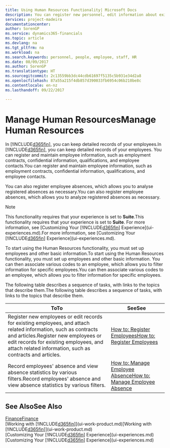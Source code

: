 ```yaml
---
title: Using Human Resources Functionality| Microsoft Docs
description: You can register new personnel, edit information about existing staff, and record and analyse absence.
services: project-madeira
documentationcenter: 
author: SorenGP
ms.service: dynamics365-financials
ms.topic: article
ms.devlang: na
ms.tgt_pltfrm: na
ms.workload: na
ms.search.keywords: personnel, people, employee, staff, HR
ms.date: 08/09/2017
ms.author: SorenGP
ms.translationtype: HT
ms.sourcegitcommit: 2c13559bb3dc44cdb61697f5135c5b931e34d2a8
ms.openlocfilehash: 87a55a215f4db857d390033fb6954c06b210be8c
ms.contentlocale: en-nz
ms.lasthandoff: 09/22/2017

---
```

# <a name="manage-human-resources"></a><span data-ttu-id="c80d9-103">Manage Human Resources</span><span class="sxs-lookup"><span data-stu-id="c80d9-103">Manage Human Resources</span></span>
<span data-ttu-id="c80d9-104">In [!INCLUDE[d365fin](includes/d365fin_md.md)], you can keep detailed records of your employees.</span><span class="sxs-lookup"><span data-stu-id="c80d9-104">In [!INCLUDE[d365fin](includes/d365fin_md.md)], you can keep detailed records of your employees.</span></span> <span data-ttu-id="c80d9-105">You can register and maintain employee information, such as employment contracts, confidential information, qualifications, and employee contacts.</span><span class="sxs-lookup"><span data-stu-id="c80d9-105">You can register and maintain employee information, such as employment contracts, confidential information, qualifications, and employee contacts.</span></span>

<span data-ttu-id="c80d9-106">You can also register employee absences, which allows you to analyse registered absences as necessary.</span><span class="sxs-lookup"><span data-stu-id="c80d9-106">You can also register employee absences, which allows you to analyze registered absences as necessary.</span></span>

> [!NOTE]  
> <span data-ttu-id="c80d9-107">This functionality requires that your experience is set to **Suite**.</span><span class="sxs-lookup"><span data-stu-id="c80d9-107">This functionality requires that your experience is set to **Suite**.</span></span> <span data-ttu-id="c80d9-108">For more information, see [Customizing Your [!INCLUDE[d365fin](includes/d365fin_md.md)] Experience](ui-experiences.md).</span><span class="sxs-lookup"><span data-stu-id="c80d9-108">For more information, see [Customizing Your [!INCLUDE[d365fin](includes/d365fin_md.md)] Experience](ui-experiences.md).</span></span>

<span data-ttu-id="c80d9-109">To start using the Human Resources functionality, you must set up employees and other basic information.</span><span class="sxs-lookup"><span data-stu-id="c80d9-109">To start using the Human Resources functionality, you must set up employees and other basic information.</span></span> <span data-ttu-id="c80d9-110">You can then associate various codes to an employee, which allows you to filter information for specific employees.</span><span class="sxs-lookup"><span data-stu-id="c80d9-110">You can then associate various codes to an employee, which allows you to filter information for specific employees.</span></span>

<span data-ttu-id="c80d9-111">The following table describes a sequence of tasks, with links to the topics that describe them.</span><span class="sxs-lookup"><span data-stu-id="c80d9-111">The following table describes a sequence of tasks, with links to the topics that describe them.</span></span>

| <span data-ttu-id="c80d9-112">To</span><span class="sxs-lookup"><span data-stu-id="c80d9-112">To</span></span> | <span data-ttu-id="c80d9-113">See</span><span class="sxs-lookup"><span data-stu-id="c80d9-113">See</span></span> |
| --- | --- |
| <span data-ttu-id="c80d9-114">Register new employees or edit records for existing employees, and attach related information, such as contracts and articles.</span><span class="sxs-lookup"><span data-stu-id="c80d9-114">Register new employees or edit records for existing employees, and attach related information, such as contracts and articles.</span></span> |[<span data-ttu-id="c80d9-115">How to: Register Employees</span><span class="sxs-lookup"><span data-stu-id="c80d9-115">How to: Register Employees</span></span>](hr-how-register-employees.md) |
| <span data-ttu-id="c80d9-116">Record employees' absence and view absence statistics by various filters.</span><span class="sxs-lookup"><span data-stu-id="c80d9-116">Record employees' absence and view absence statistics by various filters.</span></span> |[<span data-ttu-id="c80d9-117">How to: Manage Employee Absence</span><span class="sxs-lookup"><span data-stu-id="c80d9-117">How to: Manage Employee Absence</span></span>](hr-how-manage-absence.md) |

## <a name="see-also"></a><span data-ttu-id="c80d9-118">See Also</span><span class="sxs-lookup"><span data-stu-id="c80d9-118">See Also</span></span>
[<span data-ttu-id="c80d9-119">Finance</span><span class="sxs-lookup"><span data-stu-id="c80d9-119">Finance</span></span>](finance.md)  
<span data-ttu-id="c80d9-120">[Working with [!INCLUDE[d365fin](includes/d365fin_md.md)]](ui-work-product.md)</span><span class="sxs-lookup"><span data-stu-id="c80d9-120">[Working with [!INCLUDE[d365fin](includes/d365fin_md.md)]](ui-work-product.md)</span></span>  
<span data-ttu-id="c80d9-121">[Customizing Your [!INCLUDE[d365fin](includes/d365fin_md.md)] Experience](ui-experiences.md)</span><span class="sxs-lookup"><span data-stu-id="c80d9-121">[Customizing Your [!INCLUDE[d365fin](includes/d365fin_md.md)] Experience](ui-experiences.md)</span></span>        


